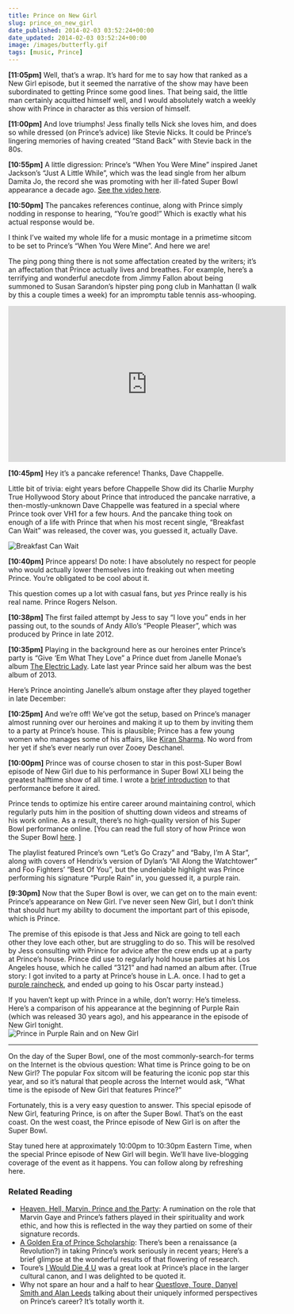 ```yaml
---
title: Prince on New Girl
slug: prince_on_new_girl
date_published: 2014-02-03 03:52:24+00:00
date_updated: 2014-02-03 03:52:24+00:00
image: /images/butterfly.gif
tags: [music, Prince]
---
```

**[11:05pm]** Well, that’s a wrap. It’s hard for me to say how that ranked as a New Girl episode, but it seemed the narrative of the show may have been subordinated to getting Prince some good lines. That being said, the little man certainly acquitted himself well, and I would absolutely watch a weekly show with Prince in character as this version of himself.

**[11:00pm]** And love triumphs! Jess finally tells Nick she loves him, and does so while dressed (on Prince’s advice) like Stevie Nicks. It could be Prince’s lingering memories of having created “Stand Back” with Stevie back in the 80s.

**[10:55pm]** A little digression: Prince’s “When You Were Mine” inspired Janet Jackson’s “Just A Little While”, which was the lead single from her album Damita Jo, the record she was promoting with her ill-fated Super Bowl appearance a decade ago. [See the video here](http://www.dailymotion.com/video/x485jm_janet-jackson-just-a-little-while_music).

**[10:50pm]** The pancakes references continue, along with Prince simply nodding in response to hearing, “You’re good!” Which is exactly what his actual response would be.
  
I think I’ve waited my whole life for a music montage in a primetime sitcom to be set to Prince’s “When You Were Mine”. And here we are!  
  
The ping pong thing there is not some affectation created by the writers; it’s an affectation that Prince actually lives and breathes. For example, here’s a terrifying and wonderful anecdote from Jimmy Fallon about being summoned to Susan Sarandon’s hipster ping pong club in Manhattan (I walk by this a couple times a week) for an impromptu table tennis ass-whooping.

<iframe width="560" height="315" src="https://www.youtube.com/embed/o9iVXxFt1Wg?start=88" title="YouTube video player" frameborder="0" allow="accelerometer; autoplay; clipboard-write; encrypted-media; gyroscope; picture-in-picture" allowfullscreen></iframe>
  
**[10:45pm]** Hey it’s a pancake reference! Thanks, Dave Chappelle.  
  
Little bit of trivia: eight years before Chappelle Show did its Charlie Murphy True Hollywood Story about Prince that introduced the pancake narrative, a then-mostly-unknown Dave Chappelle was featured in a special where Prince took over VH1 for a few hours. And the pancake thing took on enough of a life with Prince that when his most recent single, “Breakfast Can Wait” was released, the cover was, you guessed it, actually Dave.

![Breakfast Can Wait](https://cdn.glitch.global/c4e475b2-a54e-47e0-973c-ed0bd1b46262/breakfast-can-wait.jpeg?v=1670296527814 "Breakfast Can Wait")  
  
**[10:40pm]** Prince appears! Do note: I have absolutely no respect for people who would actually lower themselves into freaking out when meeting Prince. You’re obligated to be cool about it.  
  
This question comes up a lot with casual fans, but *yes* Prince really is his real name. Prince Rogers Nelson.  
 
**[10:38pm]** The first failed attempt by Jess to say “I love you” ends in her passing out, to the sounds of Andy Allo’s “People Pleaser”, which was produced by Prince in late 2012.  
  
**[10:35pm]** Playing in the background here as our heroines enter Prince’s party is “Give ‘Em What They Love” a Prince duet from Janelle Monae’s album [The Electric Lady](http://www.amazon.com/gp/product/B00EVCD9HY/ref=as_li_ss_tl?ie=UTF8&camp=1789&creative=390957&creativeASIN=B00EVCD9HY&linkCode=as2&tag=2020-20). Late last year Prince said her album was the best album of 2013.  
  
Here’s Prince anointing Janelle’s album onstage after they played together in late December:  
  
**[10:25pm]** And we’re off! We’ve got the setup, based on Prince’s manager almost running over our heroines and making it up to them by inviting them to a party at Prince’s house. This is plausible; Prince has a few young women who manages some of his affairs, like [Kiran Sharma](https://twitter.com/KIKITkiran). No word from her yet if she’s ever nearly run over Zooey Deschanel.  
  
**[10:00pm]** Prince was of course chosen to star in this post-Super Bowl episode of New Girl due to his performance in Super Bowl XLI being the greatest halftime show of all time. I wrote a [brief introduction](/2007/02/prince-superbowl-primer) to that performance before it aired.  

Prince tends to optimize his entire career around maintaining control, which regularly puts him in the position of shutting down videos and streams of his work online. As a result, there’s no high-quality version of his Super Bowl performance online. \[You can read the full story of how Prince won the Super Bowl [here](https://anildash.com/2021/02/05/how-prince-won-the-super-bowl/). \]  
  
The playlist featured Prince’s own “Let’s Go Crazy” and “Baby, I’m A Star”, along with covers of Hendrix’s version of Dylan’s “All Along the Watchtower” and Foo Fighters’ “Best Of You”, but the undeniable highlight was Prince performing his signature “Purple Rain” in, you guessed it, a purple rain.  

**[9:30pm]** Now that the Super Bowl is over, we can get on to the main event: Prince’s appearance on New Girl. I’ve never seen New Girl, but I don’t think that should hurt my ability to document the important part of this episode, which is Prince.  

The premise of this episode is that Jess and Nick are going to tell each other they love each other, but are struggling to do so. This will be resolved by Jess consulting with Prince for advice after the crew ends up at a party at Prince’s house. Prince did use to regularly hold house parties at his Los Angeles house, which he called “3121” and had named an album after. (True story: I got invited to a party at Prince’s house in L.A. once. I had to get a <a href="https://medium.com/@anildash/the-purple-raincheck-a4bd8068de1f">purple raincheck</a>, and ended up going to his Oscar party instead.)  

If you haven’t kept up with Prince in a while, don’t worry: He’s timeless. Here’s a comparison of his appearance at the beginning of Purple Rain (which was released 30 years ago), and his appearance in the episode of New Girl tonight.  
![Prince in Purple Rain and on New Girl](https://cdn.glitch.global/c4e475b2-a54e-47e0-973c-ed0bd1b46262/prince-new-girl-pr.jpg?v=1670296672798 "Prince in Purple Rain vs on New Girl")

---

On the day of the Super Bowl, one of the most commonly-search-for terms on the Internet is the obvious question: What time is Prince going to be on New Girl? The popular Fox sitcom will be featuring the iconic pop star this year, and so it’s natural that people across the Internet would ask, “What time is the episode of New Girl that features Prince?”

Fortunately, this is a very easy question to answer. This special episode of New Girl, featuring Prince, is on after the Super Bowl. That’s on the east coast. On the west coast, the Prince episode of New Girl is on after the Super Bowl.
  
Stay tuned here at approximately 10:00pm to 10:30pm Eastern Time, when the special Prince episode of New Girl will begin. We’ll have live-blogging coverage of the event as it happens. You can follow along by refreshing here.

### Related Reading

- [Heaven, Hell, Marvin, Prince and the Party](/2013/01/04/heaven-hell-marvin-prince-and-the-pious-party): A rumination on the role that Marvin Gaye and Prince’s fathers played in their spirituality and work ethic, and how this is reflected in the way they partied on some of their signature records.
- [A Golden Era of Prince Scholarship](/2012/03/a-golden-era-of-prince-scholarship): There’s been a renaissance (a Revolution?) in taking Prince’s work seriously in recent years; Here’s a brief glimpse at the wonderful results of that flowering of research.
- Toure’s [I Would Die 4 U](http://www.amazon.com/gp/product/1476705496/ref=as_li_ss_tl?ie=UTF8&amp;camp=1789&amp;creative=390957&amp;creativeASIN=1476705496&amp;linkCode=as2&amp;tag=2020-20) was a great look at Prince’s place in the larger cultural canon, and I was delighted to be quoted it.
- Why not spare an hour and a half to hear [Questlove, Toure, Danyel Smith and Alan Leeds](http://www.youtube.com/watch?v=09hT9LaOx4M) talking about their uniquely informed perspectives on Prince’s career? It’s totally worth it.
